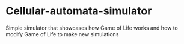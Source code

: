 # Cellular-automata-simulator
Simple simulator that showcases how Game of Life works and how to modify Game of Life to make new simulations
